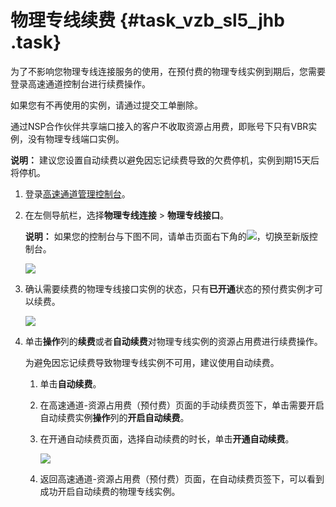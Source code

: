 # 物理专线续费 {#task_vzb_sl5_jhb .task}

为了不影响您物理专线连接服务的使用，在预付费的物理专线实例到期后，您需要登录高速通道控制台进行续费操作。

如果您有不再使用的实例，请通过提交工单删除。

通过NSP合作伙伴共享端口接入的客户不收取资源占用费，即账号下只有VBR实例，没有物理专线端口实例。

**说明：** 建议您设置自动续费以避免因忘记续费导致的欠费停机，实例到期15天后将停机。

1.  登录[高速通道管理控制台](https://expressconnectnext.console.aliyun.com)。 
2.  在左侧导航栏，选择**物理专线连接** \> **物理专线接口**。 

    **说明：** 如果您的控制台与下图不同，请单击页面右下角的![](http://static-aliyun-doc.oss-cn-hangzhou.aliyuncs.com/assets/img/156562/156013692446938_zh-CN.png)，切换至新版控制台。

    ![](http://static-aliyun-doc.oss-cn-hangzhou.aliyuncs.com/assets/img/156562/156013692446937_zh-CN.png)

3.  确认需要续费的物理专线接口实例的状态，只有**已开通**状态的预付费实例才可以续费。 

    ![](http://static-aliyun-doc.oss-cn-hangzhou.aliyuncs.com/assets/img/156562/156013692444251_zh-CN.png)

4.  单击**操作**列的**续费**或者**自动续费**对物理专线实例的资源占用费进行续费操作。 

    为避免因忘记续费导致物理专线实例不可用，建议使用自动续费。

    1.  单击**自动续费**。
    2.  在高速通道-资源占用费（预付费）页面的手动续费页签下，单击需要开启自动续费实例**操作**列的**开启自动续费**。
    3.  在开通自动续费页面，选择自动续费的时长，单击**开通自动续费**。 

        ![](http://static-aliyun-doc.oss-cn-hangzhou.aliyuncs.com/assets/img/156562/156013692444258_zh-CN.png)

    4.  返回高速通道-资源占用费（预付费）页面，在自动续费页签下，可以看到成功开启自动续费的物理专线实例。

